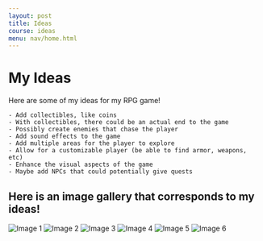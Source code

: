 ```yaml
---
layout: post
title: Ideas
course: ideas 
menu: nav/home.html
---
```



# My Ideas

Here are some of my ideas for my RPG game!

    - Add collectibles, like coins 
    - With collectibles, there could be an actual end to the game
    - Possibly create enemies that chase the player
    - Add sound effects to the game
    - Add multiple areas for the player to explore
    - Allow for a customizable player (be able to find armor, weapons, etc)
    - Enhance the visual aspects of the game
    - Maybe add NPCs that could potentially give quests


## Here is an image gallery that corresponds to my ideas!

<div class="image-gallery">
  <img src="{{site.baseurl}}/images/coin.jpg" alt="Image 1">
  <img src="{{site.baseurl}}/images/rpg/goomba.png" alt="Image 2">
  <img src="{{site.baseurl}}/images/rpg/map.jpg" alt="Image 3">
  <img src="{{site.baseurl}}/images/rpg/armor.jpg" alt="Image 4">
  <img src="{{site.baseurl}}/images/rpg/graphics.jpg" alt="Image 5">
  <img src="{{site.baseurl}}/images/rpg/solaire.png" alt="Image 6">
</div> 



